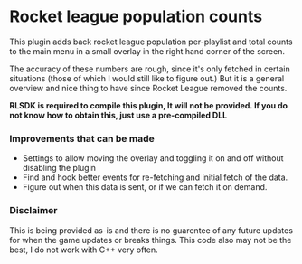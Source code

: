 # Rocket league population counts

This plugin adds back rocket league population per-playlist and total counts to the main menu in a small overlay in the right hand corner of the screen.

The accuracy of these numbers are rough, since it's only fetched in certain situations (those of which I would still like to figure out.)
But it is a general overview and nice thing to have since Rocket League removed the counts.

**RLSDK is required to compile this plugin, It will not be provided. If you do not know how to obtain this, just use a pre-compiled DLL**

### Improvements that can be made
- Settings to allow moving the overlay and toggling it on and off without disabling the plugin
- Find and hook better events for re-fetching and initial fetch of the data.
- Figure out when this data is sent, or if we can fetch it on demand.

### Disclaimer
This is being provided as-is and there is no guarentee of any future updates for when the game updates or breaks things.
This code also may not be the best, I do not work with C++ very often.